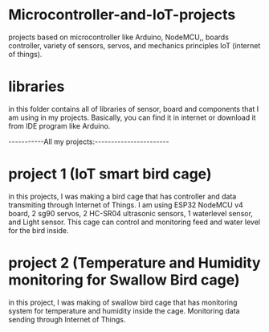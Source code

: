 # Microcontroller-and-IoT-projects
projects based on microcontroller like Arduino, NodeMCU,, boards controller, variety of sensors, servos, and mechanics principles
IoT (internet of things).

# libraries
in this folder contains all of libraries of sensor, board and components that I am using in my projects. Basically, you can find it in internet or download it from IDE program like Arduino. 

-----------All my projects:-----------------------

# project 1 (IoT smart bird cage)
in this projects, I was making a bird cage that has controller and data transmiting through Internet of Things. I am using ESP32 NodeMCU v4 board, 2 sg90 servos, 2 HC-SR04 ultrasonic sensors, 1 waterlevel sensor, and Light sensor. This cage can control and monitoring feed and water level for the bird inside.

# project 2 (Temperature and Humidity monitoring for Swallow Bird cage)
in this project, I was making of swallow bird cage that has monitoring system for temperature and humidity inside the cage. Monitoring data sending through Internet of Things. 

